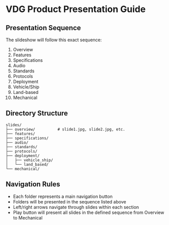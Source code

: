 # VDG Product Presentation Guide

## Presentation Sequence
The slideshow will follow this exact sequence:
1. Overview
2. Features
3. Specifications
4. Audio
5. Standards
6. Protocols
7. Deployment
8. Vehicle/Ship
9. Land-based
10. Mechanical

## Directory Structure
```
slides/
├── overview/          # slide1.jpg, slide2.jpg, etc.
├── features/         
├── specifications/   
├── audio/           
├── standards/        
├── protocols/        
├── deployment/
│   ├── vehicle_ship/ 
│   └── land_based/   
└── mechanical/       
```

## Navigation Rules
- Each folder represents a main navigation button
- Folders will be presented in the sequence listed above
- Left/right arrows navigate through slides within each section
- Play button will present all slides in the defined sequence from Overview to Mechanical
